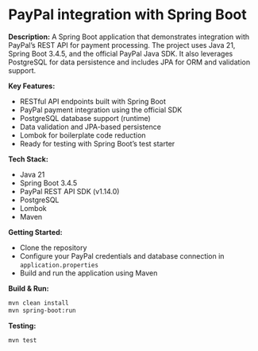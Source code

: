 # PayPal integration with Spring Boot

**Description:**
A Spring Boot application that demonstrates integration with PayPal’s REST API for payment processing. The project uses Java 21, Spring Boot 3.4.5, and the official PayPal Java SDK. It also leverages PostgreSQL for data persistence and includes JPA for ORM and validation support.

**Key Features:**
- RESTful API endpoints built with Spring Boot
- PayPal payment integration using the official SDK
- PostgreSQL database support (runtime)
- Data validation and JPA-based persistence
- Lombok for boilerplate code reduction
- Ready for testing with Spring Boot’s test starter

**Tech Stack:**
- Java 21
- Spring Boot 3.4.5
- PayPal REST API SDK (v1.14.0)
- PostgreSQL
- Lombok
- Maven

**Getting Started:**
- Clone the repository
- Configure your PayPal credentials and database connection in `application.properties`
- Build and run the application using Maven

**Build & Run:**
```bash
mvn clean install
mvn spring-boot:run
```

**Testing:**
```bash
mvn test
```
